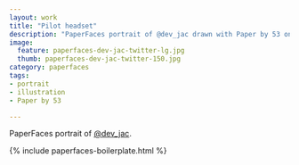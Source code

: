 ```yaml
---
layout: work
title: "Pilot headset"
description: "PaperFaces portrait of @dev_jac drawn with Paper by 53 on an iPad."
image: 
  feature: paperfaces-dev-jac-twitter-lg.jpg
  thumb: paperfaces-dev-jac-twitter-150.jpg
category: paperfaces
tags: 
- portrait
- illustration
- Paper by 53

---
```


PaperFaces portrait of [@dev_jac](http://twitter.com/dev_jac).

{% include paperfaces-boilerplate.html %}